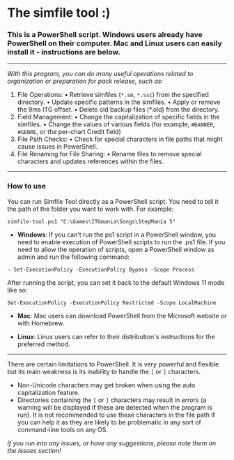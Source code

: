 

# The simfile tool :)

### This is a PowerShell script. Windows users already have PowerShell on their computer. Mac and Linux users can easily install it - instructions are below.

  -----

*With this program, you can do many useful operations related to organization or preparation for pack release, such as:*

1.	File Operations:
•	Retrieve simfiles (`*.sm`, `*.ssc`) from the specified directory.
•	Update specific patterns in the simfiles.
•	Apply or remove the 9ms ITG offset.
•	Delete old backup files (*.old) from the directory.
2.	Field Management:
•	Change the capitalization of specific fields in the simfiles.
•	Change the values of various fields (for example, `#BANNER`, `#GENRE`, or the per-chart Credit field)
3.	File Path Checks:
•	Check for special characters in file paths that might cause issues in PowerShell.
4.	File Renaming for File Sharing:
•	Rename files to remove special characters and updates references within the files.

-----
### How to use
You can run Simfile Tool directly as a PowerShell script. You need to tell it the path of the folder you want to work with. For example:

```
simfile-tool.ps1 "C:\Games\ITGmania\Songs\StepMania 5"
```

- **Windows**: If you can't run the ps1 script in a PowerShell window, you need to enable execution of PowerShell scripts to run the .ps1 file. If you need to allow the operation of scripts, open a PowerShell window as admin and run the following command: 
```
- Set-ExecutionPolicy -ExecutionPolicy Bypass -Scope Process
```
After running the script, you can set it back to the default Windows 11 mode like so:
```
Set-ExecutionPolicy -ExecutionPolicy Restricted -Scope LocalMachine
```

- **Mac**: Mac users can download PowerShell from the Microsoft website or with Homebrew.

- **Linux**: Linux users can refer to their distribution's instructions for the preferred method.
 
------

There are certain limitations to PowerShell. It is very powerful and flexible but its main weakness is its inability to handle the `[` or `]` characters.

- Non-Unicode characters may get broken when using the auto capitalization feature.
- Directories containing the `[` or `]` characters may result in errors (a warning will be displayed if these are detected when the program is run). It is not recommended to use these characters in the file path if you can help it as they are likely to be problematic in any sort of  command-line tools on any OS.


*If you run into any issues, or have any suggestions, please note them on the Issues section!*
